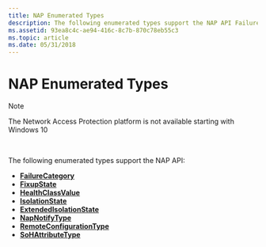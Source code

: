 ```yaml
---
title: NAP Enumerated Types
description: The following enumerated types support the NAP API FailureCategoryFixupStateHealthClassValueIsolationStateExtendedIsolationStateNapNotifyTypeRemoteConfigurationTypeSoHAttributeType
ms.assetid: 93ea8c4c-ae94-416c-8c7b-870c78eb55c3
ms.topic: article
ms.date: 05/31/2018
---
```


# NAP Enumerated Types

> [!Note]  
> The Network Access Protection platform is not available starting with Windows 10

 

The following enumerated types support the NAP API:

-   [**FailureCategory**](/windows/win32/api/naptypes/ne-naptypes-failurecategory)
-   [**FixupState**](/windows/win32/api/naptypes/ne-naptypes-fixupstate)
-   [**HealthClassValue**](healthclassvalue-enum.md)
-   [**IsolationState**](/windows/win32/api/naptypes/ne-naptypes-isolationstate)
-   [**ExtendedIsolationState**](/windows/win32/api/naptypes/ne-naptypes-extendedisolationstate)
-   [**NapNotifyType**](/windows/win32/api/naptypes/ne-naptypes-napnotifytype)
-   [**RemoteConfigurationType**](/windows/win32/api/naptypes/ne-naptypes-remoteconfigurationtype)
-   [**SoHAttributeType**](sohattributetype-enum.md)

 

 




